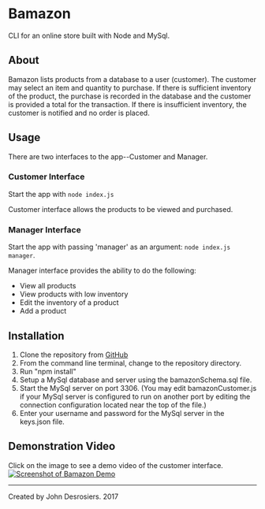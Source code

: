 # Bamazon
CLI for an online store built with Node and MySql.

## About
Bamazon lists products from a database to a user (customer). The customer may select an item and quantity to purchase. If there is sufficient inventory of the product, the purchase is recorded in the database and the customer is provided a total for the transaction. If there is insufficient inventory, the customer is notified and no order is placed.

## Usage
There are two interfaces to the app--Customer and Manager.

### Customer Interface
Start the app with `node index.js`

Customer interface allows the products to be viewed and purchased.

### Manager Interface
Start the app with passing 'manager' as an argument: `node index.js manager`.

Manager interface provides the ability to do the following:
* View all products
* View products with low inventory
* Edit the inventory of a product
* Add a product

## Installation
1. Clone the repository from [GitHub](https://github.com/median-man/Bamazon)
2. From the command line terminal, change to the repository directory.
3. Run "npm install"
4. Setup a MySql database and server using the bamazonSchema.sql file.
5. Start the MySql server on port 3306. (You may edit bamazonCustomer.js if your MySql server is configured to run on another port by editing the connection configuration located near the top of the file.)
5. Enter your username and password for the MySql server in the keys.json file.

## Demonstration Video
Click on the image to see a demo video of the customer interface.
[![Screenshot of Bamazon Demo](http://img.youtube.com/vi/oivuUEn2sls/0.jpg)](http://www.youtube.com/watch?v=oivuUEn2sls)

---
Created by John Desrosiers. 2017
